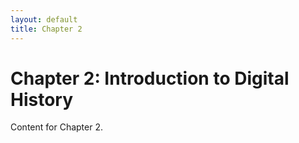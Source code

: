 ```yaml
---
layout: default
title: Chapter 2
---
```


# Chapter 2: Introduction to Digital History

Content for Chapter 2.
